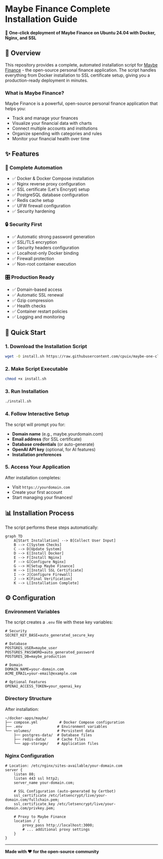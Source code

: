 # Maybe Finance Complete Installation Guide

🚀 **One-click deployment of Maybe Finance on Ubuntu 24.04 with Docker, Nginx, and SSL**


## 🎯 Overview

This repository provides a complete, automated installation script for [Maybe Finance](https://github.com/maybe-finance/maybe) - the open-source personal finance application. The script handles everything from Docker installation to SSL certificate setup, giving you a production-ready deployment in minutes.

### What is Maybe Finance?

Maybe Finance is a powerful, open-source personal finance application that helps you:
- Track and manage your finances
- Visualize your financial data with charts
- Connect multiple accounts and institutions
- Organize spending with categories and rules
- Monitor your financial health over time

## ✨ Features

### 🔧 **Complete Automation**
- ✅ Docker & Docker Compose installation
- ✅ Nginx reverse proxy configuration
- ✅ SSL certificate (Let's Encrypt) setup
- ✅ PostgreSQL database configuration
- ✅ Redis cache setup
- ✅ UFW firewall configuration
- ✅ Security hardening

### 🔒 **Security First**
- ✅ Automatic strong password generation
- ✅ SSL/TLS encryption
- ✅ Security headers configuration
- ✅ Localhost-only Docker binding
- ✅ Firewall protection
- ✅ Non-root container execution

### 🎛️ **Production Ready**
- ✅ Domain-based access
- ✅ Automatic SSL renewal
- ✅ Gzip compression
- ✅ Health checks
- ✅ Container restart policies
- ✅ Logging and monitoring


## 🚀 Quick Start

### 1. Download the Installation Script

```bash
wget -O install.sh https://raw.githubusercontent.com/cpuix/maybe-one-click-install/main/install.sh
```

### 2. Make Script Executable

```bash
chmod +x install.sh
```

### 3. Run Installation

```bash
./install.sh
```

### 4. Follow Interactive Setup

The script will prompt you for:
- **Domain name** (e.g., maybe.yourdomain.com)
- **Email address** (for SSL certificate)
- **Database credentials** (or auto-generate)
- **OpenAI API key** (optional, for AI features)
- **Installation preferences**

### 5. Access Your Application

After installation completes:
- Visit `https://yourdomain.com`
- Create your first account
- Start managing your finances!

## 📊 Installation Process

The script performs these steps automatically:

```mermaid
graph TD
    A[Start Installation] --> B[Collect User Input]
    B --> C[System Checks]
    C --> D[Update System]
    D --> E[Install Docker]
    E --> F[Install Nginx]
    F --> G[Configure Nginx]
    G --> H[Setup Maybe Finance]
    H --> I[Install SSL Certificate]
    I --> J[Configure Firewall]
    J --> K[Final Verification]
    K --> L[Installation Complete]
```


## ⚙️ Configuration

### Environment Variables

The script creates a `.env` file with these key variables:

```env
# Security
SECRET_KEY_BASE=auto_generated_secure_key

# Database
POSTGRES_USER=maybe_user
POSTGRES_PASSWORD=auto_generated_password
POSTGRES_DB=maybe_production

# Domain
DOMAIN_NAME=your-domain.com
ACME_EMAIL=your-email@example.com

# Optional Features
OPENAI_ACCESS_TOKEN=your_openai_key
```

### Directory Structure

After installation:

```
~/docker-apps/maybe/
├── compose.yml          # Docker Compose configuration
├── .env                # Environment variables
└── volumes/            # Persistent data
    ├── postgres-data/  # Database files
    ├── redis-data/     # Cache files
    └── app-storage/    # Application files
```

### Nginx Configuration

```nginx
# Location: /etc/nginx/sites-available/your-domain.com
server {
    listen 80;
    listen 443 ssl http2;
    server_name your-domain.com;
    
    # SSL Configuration (auto-generated by Certbot)
    ssl_certificate /etc/letsencrypt/live/your-domain.com/fullchain.pem;
    ssl_certificate_key /etc/letsencrypt/live/your-domain.com/privkey.pem;
    
    # Proxy to Maybe Finance
    location / {
        proxy_pass http://localhost:3000;
        # ... additional proxy settings
    }
}
```

---

**Made with ❤️ for the open-source community**
